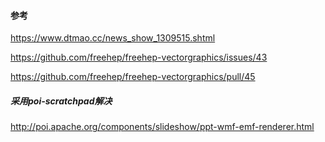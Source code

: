 
#### 参考
https://www.dtmao.cc/news_show_1309515.shtml

https://github.com/freehep/freehep-vectorgraphics/issues/43

https://github.com/freehep/freehep-vectorgraphics/pull/45

##### 采用poi-scratchpad解决
http://poi.apache.org/components/slideshow/ppt-wmf-emf-renderer.html